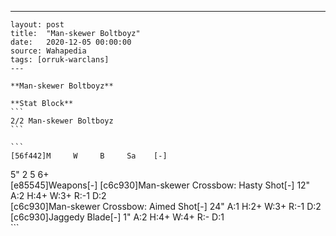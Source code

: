 ---
    layout: post
    title:  "Man-skewer Boltboyz"
    date:   2020-12-05 00:00:00
    source: Wahapedia
    tags: [orruk-warclans]
    ---
    
    **Man-skewer Boltboyz**
    
    **Stat Block**
    ```
    2/2 Man-skewer Boltboyz
    ```
    
    ```
    [56f442]M     W     B     Sa    [-]
5"    2     5     6+    
[e85545]Weapons[-]
[c6c930]Man-skewer Crossbow: Hasty Shot[-]
12"    A:2    H:4+   W:3+   R:-1   D:2   
[c6c930]Man-skewer Crossbow: Aimed Shot[-]
24"    A:1    H:2+   W:3+   R:-1   D:2   
[c6c930]Jaggedy Blade[-]
1"     A:2    H:4+   W:4+   R:-    D:1   
    ```
    
    
    